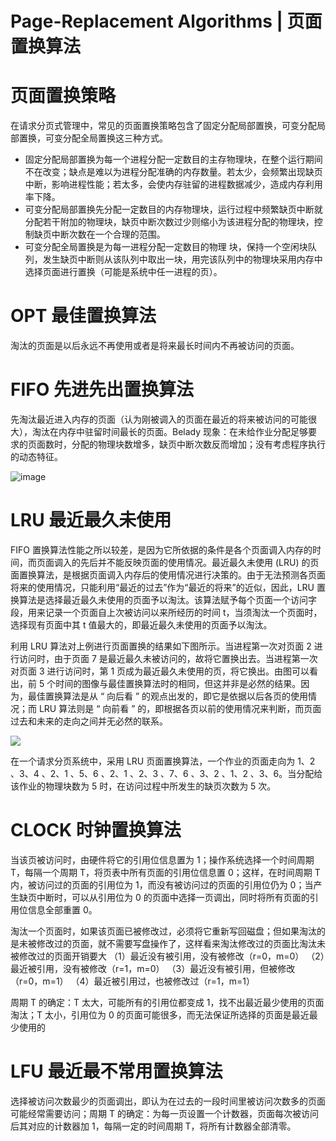 # Page-Replacement Algorithms | 页面置换算法

# 页面置换策略

在请求分页式管理中，常见的页面置换策略包含了固定分配局部置换，可变分配局部置换，可变分配全局置换这三种方式。

- 固定分配局部置换为每一个进程分配一定数目的主存物理块，在整个运行期间不在改变；缺点是难以为进程分配准确的内存数量。若太少，会频繁出现缺页中断，影响进程性能；若太多，会使内存驻留的进程数据减少，造成内存利用率下降。
- 可变分配局部置换先分配一定数目的内存物理块，运行过程中频繁缺页中断就分配若干附加的物理块，缺页中断次数过少则缩小为该进程分配的物理块，控制缺页中断次数在一个合理的范围。
- 可变分配全局置换是为每一进程分配一定数目的物理 块，保持一个空闲块队列，发生缺页中断则从该队列中取出一块，用完该队列中的物理块采用内存中选择页面进行置换（可能是系统中任一进程的页）。

# OPT 最佳置换算法

淘汰的页面是以后永远不再使用或者是将来最长时间内不再被访问的页面。

# FIFO 先进先出置换算法

先淘汰最近进入内存的页面（认为刚被调入的页面在最近的将来被访问的可能很大），淘汰在内存中驻留时间最长的页面。Belady 现象：在未给作业分配足够要求的页面数时，分配的物理块数增多，缺页中断次数反而增加；没有考虑程序执行的动态特征。

![image](https://user-images.githubusercontent.com/5803001/52262431-6d156600-2967-11e9-860b-951b5bf58c98.png)

# LRU 最近最久未使用

FIFO 置换算法性能之所以较差，是因为它所依据的条件是各个页面调入内存的时间，而页面调入的先后并不能反映页面的使用情况。最近最久未使用 (LRU) 的页面置换算法，是根据页面调入内存后的使用情况进行决策的。由于无法预测各页面将来的使用情况，只能利用“最近的过去”作为“最近的将来”的近似，因此，LRU 置换算法是选择最近最久未使用的页面予以淘汰。该算法赋予每个页面一个访问字段，用来记录一个页面自上次被访问以来所经历的时间 t，当须淘汰一个页面时，选择现有页面中其 t 值最大的，即最近最久未使用的页面予以淘汰。

利用 LRU 算法对上例进行页面置换的结果如下图所示。当进程第一次对页面 2 进行访问时，由于页面 7 是最近最久未被访问的，故将它置换出去。当进程第一次对页面 3 进行访问时，第 1 页成为最近最久未使用的页，将它换出。由图可以看出，前 5 个时间的图像与最佳置换算法时的相同，但这并非是必然的结果。因为，最佳置换算法是从 “ 向后看 ” 的观点出发的，即它是依据以后各页的使用情况；而 LRU 算法则是 “ 向前看 ” 的，即根据各页以前的使用情况来判断，而页面过去和未来的走向之间并无必然的联系。

![](https://coding.net/u/hoteam/p/Cache/git/raw/master/2016/9/1/F3A32A03-A8B7-4651-88BE-3F7B7EC2949F.png)

在一个请求分页系统中，采用 LRU 页面置换算法，一个作业的页面走向为 1、2 、3、4 、2、1 、5、6 、2、1 、2、3 、7、6 、3、2 、1、2 、3、6。当分配给该作业的物理块数为 5 时，在访问过程中所发生的缺页次数为 5 次。

# CLOCK 时钟置换算法

当该页被访问时，由硬件将它的引用位信息置为 1；操作系统选择一个时间周期 T，每隔一个周期 T，将页表中所有页面的引用位信息置 0；这样，在时间周期 T 内，被访问过的页面的引用位为 1，而没有被访问过的页面的引用位仍为 0；当产生缺页中断时，可以从引用位为 0 的页面中选择一页调出，同时将所有页面的引用位信息全部重置 0。

淘汰一个页面时，如果该页面已被修改过，必须将它重新写回磁盘；但如果淘汰的是未被修改过的页面，就不需要写盘操作了，这样看来淘汰修改过的页面比淘汰未被修改过的页面开销要大
（1）最近没有被引用，没有被修改（r=0，m=0）
（2）最近被引用，没有被修改（r=1，m=0）
（3）最近没有被引用，但被修改（r=0，m=1）
（4）最近被引用过，也被修改过（r=1，m=1）

周期 T 的确定：T 太大，可能所有的引用位都变成 1，找不出最近最少使用的页面淘汰；T 太小，引用位为 0 的页面可能很多，而无法保证所选择的页面是最近最少使用的

# LFU 最近最不常用置换算法

选择被访问次数最少的页面调出，即认为在过去的一段时间里被访问次数多的页面可能经常需要访问；周期 T 的确定：为每一页设置一个计数器，页面每次被访问后其对应的计数器加 1，每隔一定的时间周期 T，将所有计数器全部清零。
